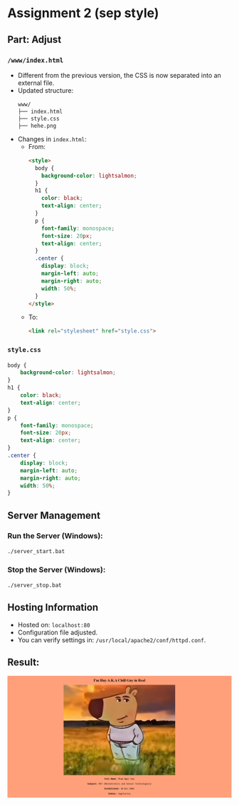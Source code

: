 # Assignment 2 (sep style)

## Part: Adjust

### `/www/index.html`
- Different from the previous version, the CSS is now separated into an external file.
- Updated structure:
  ```
  www/
  ├── index.html
  ├── style.css
  ├── hehe.png
  ```
- Changes in `index.html`:
  - From:
    ```html
    <style>
      body {
        background-color: lightsalmon;
      }
      h1 {
        color: black;
        text-align: center;
      }
      p {
        font-family: monospace;
        font-size: 20px;
        text-align: center;
      }
      .center {
        display: block;
        margin-left: auto;
        margin-right: auto;
        width: 50%;
      }
    </style>
    ```
  - To:
    ```html
    <link rel="stylesheet" href="style.css">
    ```

### `style.css`
```css
body {
    background-color: lightsalmon;
}
h1 {
    color: black;
    text-align: center;
}
p {
    font-family: monospace;
    font-size: 20px;
    text-align: center;
}
.center {
    display: block;
    margin-left: auto;
    margin-right: auto;
    width: 50%;
}
```

## Server Management

### Run the Server (Windows):
```sh
./server_start.bat
```

### Stop the Server (Windows):
```sh
./server_stop.bat
```

## Hosting Information
- Hosted on: `localhost:80`
- Configuration file adjusted.
- You can verify settings in: `/usr/local/apache2/conf/httpd.conf`.

## Result:
![alt text](image.png)